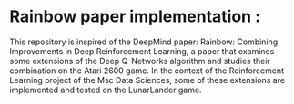 # Rainbow paper implementation : 

This repository is inspired of the DeepMind paper:  Rainbow: Combining Improvements in Deep Reinforcement Learning, a paper that examines some extensions of the Deep Q-Networks algorithm and studies their combination on the Atari 2600 game. 
In the context of the Reinforcement Learning project of the Msc Data Sciences, some of these extensions are implemented and tested  on the LunarLander game.
